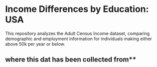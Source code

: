 # Income Differences by Education: USA
This repository analyzes the Adult Census Income dataset, comparing demographic and employment information for individuals making either above 50k per year or below. 

## where this dat has been collected from**
